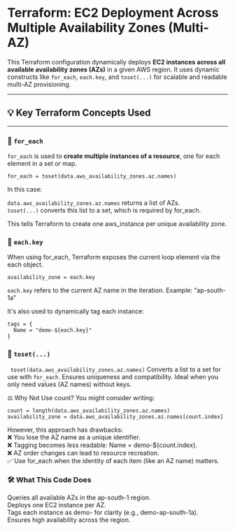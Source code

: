 # Terraform: EC2 Deployment Across Multiple Availability Zones (Multi-AZ)

This Terraform configuration dynamically deploys **EC2 instances across all available availability zones (AZs)** in a given AWS region. It uses dynamic constructs like `for_each`, `each.key`, and `toset(...)` for scalable and readable multi-AZ provisioning.

---

## 💡 Key Terraform Concepts Used

---

### 🔁 `for_each` 

`for_each` is used to **create multiple instances of a resource**, one for each element in a set or map.

```hcl
for_each = toset(data.aws_availability_zones.az.names)
```

In this case:

`data.aws_availability_zones.az.names` returns a list of AZs.<br/>
`toset(...)` converts this list to a set, which is required by for_each.

This tells Terraform to create one aws_instance per unique availability zone.


### 🧷 `each.key`
When using for_each, Terraform exposes the current loop element via the each object.

```availability_zone = each.key```

`each.key` refers to the current AZ name in the iteration.
Example: "ap-south-1a"

It's also used to dynamically tag each instance:

```
tags = {
  Name = "demo-${each.key}"
}
```

### 🔄 `toset(...)`
``` toset(data.aws_availability_zones.az.names)```
Converts a list to a set for use with `for_each`.
Ensures uniqueness and compatibility.
Ideal when you only need values (AZ names) without keys.

⚖️ Why Not Use count?
You might consider writing:
```
count = length(data.aws_availability_zones.az.names)
availability_zone = data.aws_availability_zones.az.names[count.index]
```

However, this approach has drawbacks:<br/>
❌ You lose the AZ name as a unique identifier.<br/>
❌ Tagging becomes less readable: Name = demo-${count.index}.<br/>
❌ AZ order changes can lead to resource recreation.<br/>
✅ Use for_each when the identity of each item (like an AZ name) matters.<br/>

### 🛠 What This Code Does
Queries all available AZs in the ap-south-1 region.<br/>
Deploys one EC2 instance per AZ.<br/>
Tags each instance as demo-<AZ> for clarity (e.g., demo-ap-south-1a).<br/>
Ensures high availability across the region.




